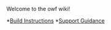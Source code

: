Welcome to the owf wiki!

*[Build Instructions](https://github.com/ozoneplatform/owf/wiki/Build-Instructions)
*[Support Guidance](https://github.com/ozoneplatform/owf/wiki/Support-Guidance)